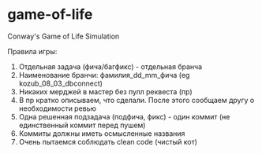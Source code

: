 # game-of-life
Conway's Game of Life Simulation

Правила игры:
1) Отдельная задача (фича/багфикс) - отдельная бранча
2) Наименование бранчи: фамилия_dd_mm_фича (eg kozub_08_03_dbconnect)
3) Никаких мерджей в мастер без пулл реквеста (пр)
4) В пр кратко описываем, что сделали. После этого сообщаем другу о необходимости ревью
5) Одна решенная подзадача (подфича, фикс) - один коммит (не единственный коммит перед пушем)
6) Коммиты должны иметь осмысленные названия
7) Очень пытаемся соблюдать clean code (чистый кот)

